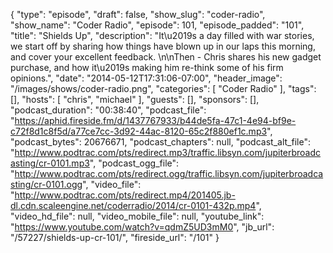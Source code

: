 {
  "type": "episode",
  "draft": false,
  "show_slug": "coder-radio",
  "show_name": "Coder Radio",
  "episode": 101,
  "episode_padded": "101",
  "title": "Shields Up",
  "description": "It\u2019s a day filled with war stories, we start off by sharing how things have blown up in our laps this morning, and cover your excellent feedback. \n\nThen - Chris shares his new gadget purchase, and how it\u2019s making him re-think some of his firm opinions.",
  "date": "2014-05-12T17:31:06-07:00",
  "header_image": "/images/shows/coder-radio.png",
  "categories": [
    "Coder Radio"
  ],
  "tags": [],
  "hosts": [
    "chris",
    "michael"
  ],
  "guests": [],
  "sponsors": [],
  "podcast_duration": "00:38:40",
  "podcast_file": "https://aphid.fireside.fm/d/1437767933/b44de5fa-47c1-4e94-bf9e-c72f8d1c8f5d/a77ce7cc-3d92-44ac-8120-65c2f880ef1c.mp3",
  "podcast_bytes": 20676671,
  "podcast_chapters": null,
  "podcast_alt_file": "http://www.podtrac.com/pts/redirect.mp3/traffic.libsyn.com/jupiterbroadcasting/cr-0101.mp3",
  "podcast_ogg_file": "http://www.podtrac.com/pts/redirect.ogg/traffic.libsyn.com/jupiterbroadcasting/cr-0101.ogg",
  "video_file": "http://www.podtrac.com/pts/redirect.mp4/201405.jb-dl.cdn.scaleengine.net/coderradio/2014/cr-0101-432p.mp4",
  "video_hd_file": null,
  "video_mobile_file": null,
  "youtube_link": "https://www.youtube.com/watch?v=qdmZ5UD3mM0",
  "jb_url": "/57227/shields-up-cr-101/",
  "fireside_url": "/101"
}

